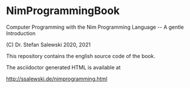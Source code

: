 # NimProgrammingBook
Computer Programming with the Nim Programming Language -- A gentle Introduction

(C) Dr. Stefan Salewski 2020, 2021

This repository contains the english source code
of the book.

The asciidoctor generated HTML is available at

http://ssalewski.de/nimprogramming.html



